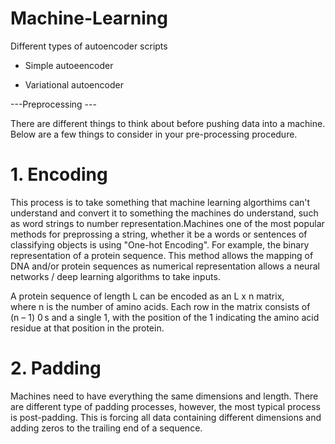 # Machine-Learning

Different types of autoencoder scripts

- Simple autoeencoder

- Variational autoencoder

---Preprocessing ---

There are different things to think about before pushing data into a machine. Below are a few things to consider in your pre-processing procedure. 

# 1. Encoding
This process is to take something that machine learning algorthims can't understand and convert it to something the machines do understand, such as word strings to number representation.Machines one of the most popular methods for preprossing a string, whether it be a words or sentences of classifying objects is using "One-hot Encoding". For example, the binary representation of a protein sequence. This method allows the mapping of DNA and/or protein sequences as numerical representation allows a neural networks / deep learning algorithms to take inputs.

A protein sequence of length L can be encoded as an L x n matrix, where n is the number of amino acids. Each row in the matrix consists of (n – 1) 0 s and a single 1, with the position of the 1 indicating the amino acid residue at that position in the protein.

# 2. Padding
Machines need to have everything the same dimensions and length. There are different type of padding processes, however, the most typical process is post-padding. This is forcing all data containing different dimensions and adding zeros to the trailing end of a sequence. 






